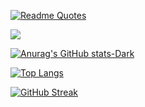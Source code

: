 [![Readme Quotes](https://quotes-github-readme.vercel.app/api?type=horizontal&theme=dark&border=true)](https://github.com/piyushsuthar/github-readme-quotes)

![](https://komarev.com/ghpvc/?username=bmp29)

[![Anurag's GitHub stats-Dark](https://github-readme-stats.vercel.app/api?username=bmp29&show_icons=true&theme=dark#gh-dark-mode-only)](https://github.com/bmp29/github-readme-stats#gh-dark-mode-only)

[![Top Langs](https://github-readme-stats.vercel.app/api/top-langs/?username=bmp29&layout=donut-vertical)](https://github.com/bmp29/github-readme-stats)


[![GitHub Streak](https://github-readme-streak-stats.herokuapp.com/?user=bmp29)](https://git.io/streak-stats)
